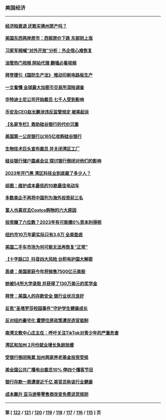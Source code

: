 ### 美国经济
---
#### [经济陷衰退 还敢买佛州房产吗？](../../pages/ncid1078158/n13960065.md?03281645) 
#### [美国东西两岸房市：西部房价下跌 东部则上涨](../../pages/ncid1078158/n13959888.md?03281645) 
#### [习家军频喊“对外开放”分析：外企信心难恢复](../../pages/ncid1078158/n13959777.md?03281645) 
#### [油管热门视频 网站代理 翻墙必看视频](http://138.2.39.72:81/youtube.html?epic-marker?03281645)
#### [拜登援引《国防生产法》 推动印刷电路板生产](../../pages/ncid1078158/n13959885.md?03281645) 
#### [一文看懂 全球最大加密币交易所深陷调查](../../pages/ncid1078158/n13959821.md?03281645) 
#### [华特迪士尼公司开始裁员 七千人受到影响](../../pages/ncid1078158/n13959840.md?03281645) 
#### [币安及CEO赵长鹏涉违反监管规定 被美起诉](../../pages/ncid1078158/n13959816.md?03281645) 
#### [【名家专栏】救助硅谷银行的代价沉重](../../pages/ncid1078158/n13958925.md?03281645) 
#### [美国第一公民银行以165亿收购硅谷银行](../../pages/ncid1078158/n13959488.md?03281645) 
#### [生物技术巨头宣布裁员 并关闭湾区工厂](../../pages/ncid1078158/n13959413.md?03281645) 
#### [硅谷银行储户圆桌会议 探讨银行倒闭对他们的影响](../../pages/ncid1078158/n13959388.md?03281645) 
#### [2023年开门黑  湾区科技业到底裁了多少人？](../../pages/ncid1078158/n13959378.md?03281645) 
#### [组图：维护成本最低的10款最佳电动车](../../pages/ncid1078158/n13950426.md?03281645) 
#### [多数美企不再将中国列为海外投资前三名](../../pages/ncid1078158/n13959133.md?03281645) 
#### [富人也喜欢去Costco购物的六大原因](../../pages/ncid1078158/n13957377.md?03281645) 
#### [投资赚了六位数？2023年有可能缴0%资本利得税](../../pages/ncid1078158/n13958572.md?03281645) 
#### [纽约市10万年薪实际只有3.6万 全美垫底](../../pages/ncid1078158/n13958497.md?03281645) 
#### [美国二手车市场为何可能无法再恢复“正常”](../../pages/ncid1078158/n13958533.md?03281645) 
#### [【十字路口】抖音四大风险 台积电护国大解密](../../pages/ncid1078158/n13958340.md?03281645) 
#### [高盛：美国家庭今年将抛售7500亿元美股](../../pages/ncid1078158/n13958271.md?03281645) 
#### [她被54所大学录取 并获得了130万美元的奖学金](../../pages/ncid1078158/n13958078.md?03281645) 
#### [拜登：美国人的存款安全 银行业状况良好](../../pages/ncid1078158/n13958122.md?03281645) 
#### [反思“圣塔罗莎校园事件”守护学生健康成长](../../pages/ncid1078158/n13958123.md?03281645) 
#### [反对纽约豪宅化 霍楚住房政策遭民选官抵制](../../pages/ncid1078158/n13958101.md?03281645) 
#### [南湾文教中心庄主任：呼吁关注TikTok对青少年的严重危害](../../pages/ncid1078158/n13958058.md?03281645) 
#### [湾区和加州 2月份就业增长急剧放缓](../../pages/ncid1078158/n13958061.md?03281645) 
#### [受银行倒闭拖累 加州两家养老基金投资受损](../../pages/ncid1078158/n13958047.md?03281645) 
#### [美全国公共广播电台裁员10% 停四个播客节目](../../pages/ncid1078158/n13957930.md?03281645) 
#### [银行存款一周遭提近千亿 美官员称该行业健康](../../pages/ncid1078158/n13957932.md?03281645) 
#### [成本飙升 亚马逊等零售商改变免费送货规则](../../pages/ncid1078158/n13957858.md?03281645) 

---
#### 第 [ [122](./122.md?03281645) / [121](./121.md?03281645) / [120](./120.md?03281645) / [119](./119.md?03281645) / [118](./118.md?03281645) / [117](./117.md?03281645) / [116](./116.md?03281645) / [115](./115.md?03281645) ] 页

